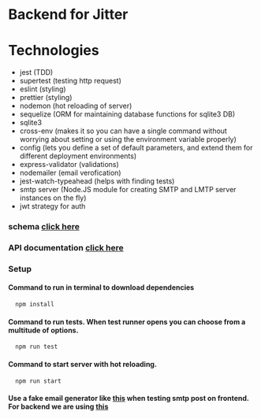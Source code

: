 # Backend for Jitter

# Technologies

- jest (TDD)
- supertest (testing http request)
- eslint (styling)
- prettier (styling)
- nodemon (hot reloading of server)
- sequelize (ORM for maintaining database functions for sqlite3 DB)
- sqlite3
- cross-env (makes it so you can have a single command without worrying about setting or using the environment variable properly)
- config (lets you define a set of default parameters, and extend them for different deployment environments)
- express-validator (validations)
- nodemailer (email verofication)
- jest-watch-typeahead (helps with finding tests)
- smtp server (Node.JS module for creating SMTP and LMTP server instances on the fly)
- jwt strategy for auth



### schema [click here](https://dbdiagram.io/d/5fb86c243a78976d7b7ccee3)
### API documentation [click here](https://www.getpostman.com/collections/ccd93ffb1551659286e4)





### Setup

#### Command to run in terminal to download dependencies
```console
  npm install 
```
#### Command to run tests. When test runner opens you can choose from a multitude of options. 
```console
  npm run test
```
#### Command to start server with hot reloading.  
```console
  npm run start
```
#### Use a fake email generator like [this](https://temp-mail.org/en/) when testing smtp post on frontend. For backend we are using [this](https://ethereal.email/)
